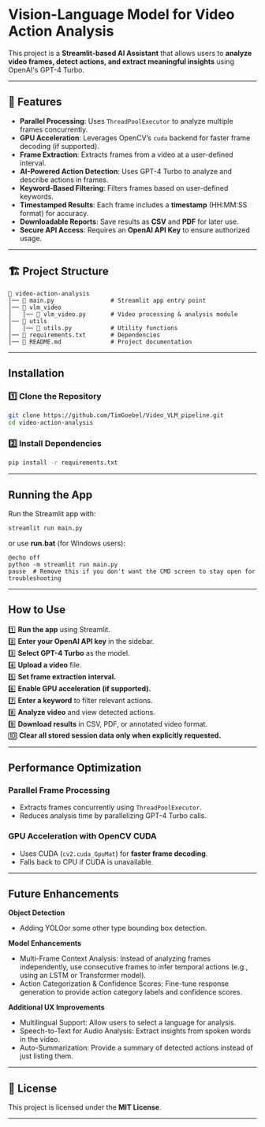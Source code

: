 # Vision-Language Model for Video Action Analysis 

This project is a **Streamlit-based AI Assistant** that allows users to **analyze video frames, detect actions, and extract meaningful insights** using OpenAI's GPT-4 Turbo.

---

## 📌 Features
- **Parallel Processing**: Uses `ThreadPoolExecutor` to analyze multiple frames concurrently.
- **GPU Acceleration**: Leverages OpenCV’s `cuda` backend for faster frame decoding (if supported).
- **Frame Extraction**: Extracts frames from a video at a user-defined interval.
- **AI-Powered Action Detection**: Uses GPT-4 Turbo to analyze and describe actions in frames.
- **Keyword-Based Filtering**: Filters frames based on user-defined keywords.
- **Timestamped Results**: Each frame includes a **timestamp** (HH:MM:SS format) for accuracy.
- **Downloadable Reports**: Save results as **CSV** and **PDF** for later use.
- **Secure API Access**: Requires an **OpenAI API Key** to ensure authorized usage.

---

## 🏗️ Project Structure
```
📁 video-action-analysis
│── 📄 main.py                # Streamlit app entry point
│── 📁 vlm_video
│   │── 📄 vlm_video.py       # Video processing & analysis module
│── 📁 utils
│   │── 📄 utils.py           # Utility functions
│── 📄 requirements.txt       # Dependencies
│── 📄 README.md              # Project documentation
```

---

## Installation
### **1️⃣ Clone the Repository**
```sh
git clone https://github.com/TimGoebel/Video_VLM_pipeline.git
cd video-action-analysis
```

### **2️⃣ Install Dependencies**
```sh
pip install -r requirements.txt
```

---

## Running the App
Run the Streamlit app with:
```sh
streamlit run main.py
```

or use **run.bat** (for Windows users):
```
@echo off
python -m streamlit run main.py
pause  # Remove this if you don't want the CMD screen to stay open for troubleshooting
```

---

## How to Use

1️⃣ **Run the app** using Streamlit.  
2️⃣ **Enter your OpenAI API key** in the sidebar.  
3️⃣ **Select GPT-4 Turbo** as the model.  
4️⃣ **Upload a video** file.  
5️⃣ **Set frame extraction interval.**  
6️⃣ **Enable GPU acceleration (if supported).**  
7️⃣ **Enter a keyword** to filter relevant actions.  
8️⃣ **Analyze video** and view detected actions.  
9️⃣ **Download results** in CSV, PDF, or annotated video format.  
🔟 **Clear all stored session data only when explicitly requested.**  

---

## Performance Optimization
### **Parallel Frame Processing**
- Extracts frames concurrently using `ThreadPoolExecutor`.
- Reduces analysis time by parallelizing GPT-4 Turbo calls.

### **GPU Acceleration with OpenCV CUDA**
- Uses CUDA (`cv2.cuda_GpuMat`) for **faster frame decoding**.
- Falls back to CPU if CUDA is unavailable.

---

##  Future Enhancements
**Object Detection** 
  - Adding YOLOor some other type bounding box detection.
    
**Model Enhancements**
  - Multi-Frame Context Analysis: Instead of analyzing frames independently, use consecutive frames to infer temporal actions (e.g., using an LSTM or Transformer model).
  - Action Categorization & Confidence Scores: Fine-tune response generation to provide action category labels and confidence scores.

**Additional UX Improvements**
   - Multilingual Support: Allow users to select a language for analysis.
   - Speech-to-Text for Audio Analysis: Extract insights from spoken words in the video.
   - Auto-Summarization: Provide a summary of detected actions instead of just listing them.
---

## 📜 License
This project is licensed under the **MIT License**.

---



